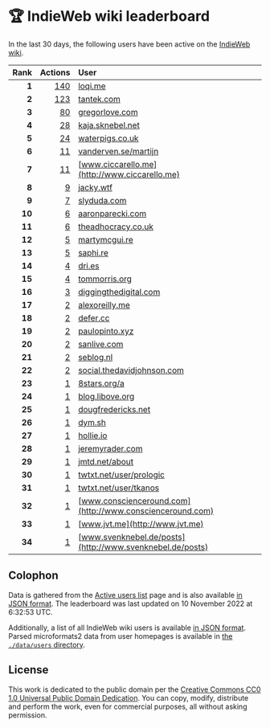 # 🏆 IndieWeb wiki leaderboard

In the last 30 days, the following users have been active on the [IndieWeb wiki](https://indieweb.org).

| Rank | Actions | User |
|-----:|--------:|:-----|
| **1** | [140](https://indieweb.org/Special:Contributions/Loqi.me) | [loqi.me](http://loqi.me) |
| **2** | [123](https://indieweb.org/Special:Contributions/Tantek.com) | [tantek.com](http://tantek.com) |
| **3** | [80](https://indieweb.org/Special:Contributions/Gregorlove.com) | [gregorlove.com](http://gregorlove.com) |
| **4** | [28](https://indieweb.org/Special:Contributions/Kaja.sknebel.net) | [kaja.sknebel.net](http://kaja.sknebel.net) |
| **5** | [24](https://indieweb.org/Special:Contributions/Waterpigs.co.uk) | [waterpigs.co.uk](http://waterpigs.co.uk) |
| **6** | [11](https://indieweb.org/Special:Contributions/Vanderven.se_martijn) | [vanderven.se/martijn](http://vanderven.se/martijn) |
| **7** | [11](https://indieweb.org/Special:Contributions/Www.ciccarello.me) | [www.ciccarello.me](http://www.ciccarello.me) |
| **8** | [9](https://indieweb.org/Special:Contributions/Jacky.wtf) | [jacky.wtf](http://jacky.wtf) |
| **9** | [7](https://indieweb.org/Special:Contributions/Slyduda.com) | [slyduda.com](http://slyduda.com) |
| **10** | [6](https://indieweb.org/Special:Contributions/Aaronparecki.com) | [aaronparecki.com](http://aaronparecki.com) |
| **11** | [6](https://indieweb.org/Special:Contributions/Theadhocracy.co.uk) | [theadhocracy.co.uk](http://theadhocracy.co.uk) |
| **12** | [5](https://indieweb.org/Special:Contributions/Martymcgui.re) | [martymcgui.re](http://martymcgui.re) |
| **13** | [5](https://indieweb.org/Special:Contributions/Saphi.re) | [saphi.re](http://saphi.re) |
| **14** | [4](https://indieweb.org/Special:Contributions/Dri.es) | [dri.es](http://dri.es) |
| **15** | [4](https://indieweb.org/Special:Contributions/Tommorris.org) | [tommorris.org](http://tommorris.org) |
| **16** | [3](https://indieweb.org/Special:Contributions/Diggingthedigital.com) | [diggingthedigital.com](http://diggingthedigital.com) |
| **17** | [2](https://indieweb.org/Special:Contributions/Alexoreilly.me) | [alexoreilly.me](http://alexoreilly.me) |
| **18** | [2](https://indieweb.org/Special:Contributions/Defer.cc) | [defer.cc](http://defer.cc) |
| **19** | [2](https://indieweb.org/Special:Contributions/Paulopinto.xyz) | [paulopinto.xyz](http://paulopinto.xyz) |
| **20** | [2](https://indieweb.org/Special:Contributions/Sanlive.com) | [sanlive.com](http://sanlive.com) |
| **21** | [2](https://indieweb.org/Special:Contributions/Seblog.nl) | [seblog.nl](http://seblog.nl) |
| **22** | [2](https://indieweb.org/Special:Contributions/Social.thedavidjohnson.com) | [social.thedavidjohnson.com](http://social.thedavidjohnson.com) |
| **23** | [1](https://indieweb.org/Special:Contributions/8stars.org_a) | [8stars.org/a](http://8stars.org/a) |
| **24** | [1](https://indieweb.org/Special:Contributions/Blog.libove.org) | [blog.libove.org](http://blog.libove.org) |
| **25** | [1](https://indieweb.org/Special:Contributions/Dougfredericks.net) | [dougfredericks.net](http://dougfredericks.net) |
| **26** | [1](https://indieweb.org/Special:Contributions/Dym.sh) | [dym.sh](http://dym.sh) |
| **27** | [1](https://indieweb.org/Special:Contributions/Hollie.io) | [hollie.io](http://hollie.io) |
| **28** | [1](https://indieweb.org/Special:Contributions/Jeremyrader.com) | [jeremyrader.com](http://jeremyrader.com) |
| **29** | [1](https://indieweb.org/Special:Contributions/Jmtd.net_about) | [jmtd.net/about](http://jmtd.net/about) |
| **30** | [1](https://indieweb.org/Special:Contributions/Twtxt.net_user_prologic) | [twtxt.net/user/prologic](http://twtxt.net/user/prologic) |
| **31** | [1](https://indieweb.org/Special:Contributions/Twtxt.net_user_tkanos) | [twtxt.net/user/tkanos](http://twtxt.net/user/tkanos) |
| **32** | [1](https://indieweb.org/Special:Contributions/Www.conscienceround.com) | [www.conscienceround.com](http://www.conscienceround.com) |
| **33** | [1](https://indieweb.org/Special:Contributions/Www.jvt.me) | [www.jvt.me](http://www.jvt.me) |
| **34** | [1](https://indieweb.org/Special:Contributions/Www.svenknebel.de_posts) | [www.svenknebel.de/posts](http://www.svenknebel.de/posts) |


## Colophon

Data is gathered from the [Active users list](https://indieweb.org/Special:ActiveUsers) page and is also available [in JSON format](https://github.com/jgarber623/indieweb-wiki-leaderboard/blob/main/data/leaderboard.json). The leaderboard was last updated on 10 November 2022 at 6:32:53 UTC.

Additionally, a list of all IndieWeb wiki users is available [in JSON format](https://github.com/jgarber623/indieweb-wiki-leaderboard/blob/main/data/users.json). Parsed microformats2 data from user homepages is available in [the `./data/users` directory](https://github.com/jgarber623/indieweb-wiki-leaderboard/blob/main/data/users).

## License

This work is dedicated to the public domain per the [Creative Commons CC0 1.0 Universal Public Domain Dedication](https://creativecommons.org/publicdomain/zero/1.0/). You can copy, modify, distribute and perform the work, even for commercial purposes, all without asking permission.
